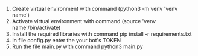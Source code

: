 1. Create virtual environment with command (python3 -m venv 'venv name')
2. Activate virtual environment with command (source 'venv name'/bin/activate)
3. Install the required libraries with command pip install -r requirements.txt
4. In file config.py enter the your bot's TOKEN
5. Run the file main.py with command python3 main.py